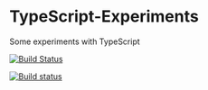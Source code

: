# TypeScript-Experiments
Some experiments with TypeScript

[![Build Status](https://travis-ci.org/Apidcloud/TypeScript-Experiments.svg?branch=master)](https://travis-ci.org/Apidcloud/TypeScript-Experiments)

[![Build status](https://ci.appveyor.com/api/projects/status/e6rb3wq7ji91y2up/branch/master?svg=true)](https://ci.appveyor.com/project/Apidcloud/typescript-experiments/branch/master)
